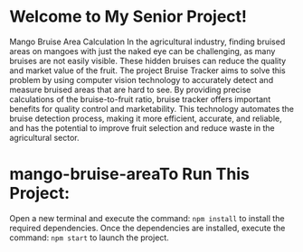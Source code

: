 # Welcome to My Senior Project!

Mango Bruise Area Calculation
In the agricultural industry, finding bruised areas on mangoes with just the naked eye can be challenging, as many bruises are not easily visible. These hidden bruises can reduce the quality and market value of the fruit. The project Bruise Tracker aims to solve this problem by using computer vision technology to accurately detect and measure bruised areas that are hard to see. By providing precise calculations of the bruise-to-fruit ratio, bruise tracker offers important benefits for quality control and marketability. This technology automates the bruise detection process, making it more efficient, accurate, and reliable, and has the potential to improve fruit selection and reduce waste in the agricultural sector.

# mango-bruise-areaTo Run This Project:

Open a new terminal and execute the command: `npm install` to install the required dependencies.
Once the dependencies are installed, execute the command: `npm start` to launch the project.
